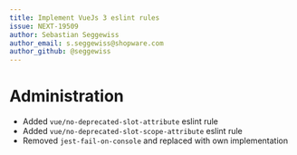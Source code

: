 ```yaml
---
title: Implement VueJs 3 eslint rules
issue: NEXT-19509
author: Sebastian Seggewiss
author_email: s.seggewiss@shopware.com
author_github: @seggewiss
---
```

# Administration
* Added `vue/no-deprecated-slot-attribute` eslint rule
* Added `vue/no-deprecated-slot-scope-attribute` eslint rule
* Removed `jest-fail-on-console` and replaced with own implementation
